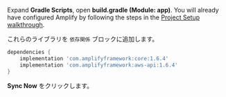 Expand **Gradle Scripts**, open **build.gradle (Module: app)**. You will already have configured Amplify by following the steps in the [Project Setup walkthrough](~/lib/project-setup/create-application.md).

これらのライブラリを `依存関係` ブロックに追加します。
```groovy
dependencies {
    implementation 'com.amplifyframework:core:1.6.4'
    implementation 'com.amplifyframework:aws-api:1.6.4'
}
```

**Sync Now** をクリックします。
